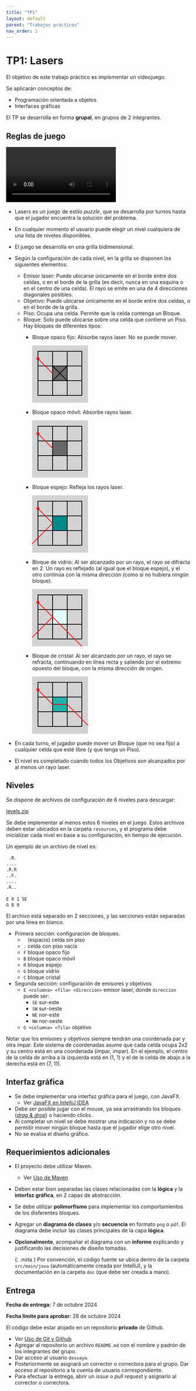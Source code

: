 ```yaml
---
title: "TP1"
layout: default
parent: "Trabajos prácticos"
nav_order: 1
---
```


# TP1: Lasers

El objetivo de este trabajo práctico es implementar un videojuego.

Se aplicarán conceptos de:

- Programación orientada a objetos
- Interfaces gráficas

El TP se desarrolla en forma **grupal**, en grupos de 2 integrantes.

## Reglas de juego

<video controls src="./lasers.webm" type="video/webm"></video>

* Lasers es un juego de estilo _puzzle_, que se desarrolla por turnos hasta que
  el jugador encuentra la solución del problema.
* En cualquier momento el usuario puede elegir un nivel cualquiera de una
  lista de niveles disponibles.
* El juego se desarrolla en una grilla bidimensional.
* Según la configuración de cada nivel, en la grilla se disponen los siguientes
  elementos:
    * Emisor laser: Puede ubicarse únicamente en el borde entre dos celdas, o
      en el borde de la grilla (es decir, nunca en una esquina o en el centro
      de una celda). El rayo se emite en una de 4 direcciones diagonales
      posibles.
    * Objetivo: Puede ubicarse únicamente en el borde entre dos celdas, o
      en el borde de la grilla.
    * Piso: Ocupa una celda. Permite que la celda contenga un Bloque.
    * Bloque: Solo puede ubicarse sobre una celda que contiene un Piso.
      Hay bloques de diferentes tipos:
        * Bloque opaco fijo: Absorbe rayos laser. No se puede mover.

          ![F](F.png)

        * Bloque opaco móvil: Absorbe rayos laser.

          ![B](B.png)

        * Bloque espejo: Refleja los rayos laser.

          ![R](R.png)

        * Bloque de vidrio: Al ser alcanzado por un rayo, el rayo se difracta
          en 2. Un rayo es reflejado (al igual que el bloque espejo), y el otro
          continúa con la misma dirección (como si no hubiera ningún bloque).

          ![G](G.png)

        * Bloque de cristal: Al ser alcanzado por un rayo, el rayo se refracta,
          continuando en línea recta y saliendo por el extremo opuesto del
          bloque, con la misma dirección de origen.

          ![C](C.png)

* En cada turno, el jugador puede mover un Bloque (que no sea fijo) a cualquier
  celda que esté libre (y que tenga un Piso).
* El nivel es completado cuando todos los Objetivos son alcanzados por al menos
  un rayo laser.

## Niveles

Se dispone de archivos de configuración de 6 niveles para descargar:

<a href="./levels.zip" class="btn btn-default btn-lg">levels.zip</a>

Se debe implementar al menos estos 6 niveles en el juego. Estos archivos deben
estar ubicados en la carpeta `resources`, y el programa debe inicializar cada
nivel en base a su configuración, en tiempo de ejecución.

Un ejemplo de un archivo de nivel es:

```
 .R.
....
.R.R
..F.
....
.R..

E 0 1 SE
G 8 9
```

El archivo está separado en 2 secciones, y las secciones están separadas por
una línea en blanco.

* Primera sección: configuración de bloques.
    * <code class="language-plaintext highlighter-rouge">&nbsp;</code> (espacio) celda sin piso
    * `.` celda con piso vacía
    * `F` bloque opaco fijo
    * `B` bloque opaco móvil
    * `R` bloque espejo
    * `G` bloque vidrio
    * `C` bloque cristal
* Segunda sección: configuración de emisores y objetivos
    * `E <columna> <fila> <direccion>` emisor laser, donde `direccion` puede
      ser:
      * `SE` sur-este
      * `SW` sur-oeste
      * `NE` nor-este
      * `NW` nor-oeste
    * `G <columna> <fila>` objetivo

Notar que los emisores y objetivos siempre tendrán una coordenada par y otra impar.
Este sistema de coordenadas asume que cada celda ocupa 2x2 y su centro está en
una coordenada (impar, impar). En el ejemplo, el centro de la celda de arriba a
la izquierda está en (1, 1) y el de la celda de abajo a la derecha está en (7,
11).

## Interfaz gráfica

* Se debe implementar una interfaz gráfica para el juego, con JavaFX.
    - Ver [JavaFX en IntelliJ IDEA](/entorno/tutorial-javafx/)
* Debe ser posible jugar con el mouse, ya sea arrastrando los bloques
  ([_drag & drop_](https://openjfx.io/javadoc/22/javafx.graphics/javafx/scene/Node.html#setOnDragDetected(javafx.event.EventHandler)))
  o haciendo clicks.
* Al completar un nivel se debe mostrar una indicación y no se debe permitir
  mover ningún bloque hasta que el jugador elige otro nivel.
* No se evalúa el diseño gráfico.

## Requerimientos adicionales

* El proyecto debe utilizar Maven.
    - Ver [Uso de Maven](/entorno/maven/)

* Deben estar bien separadas las clases relacionadas con la **lógica** y la
  **interfaz gráfica**, en 2 capas de abstracción.

* Se debe utilizar **polimorfismo** para implementar los comportamientos de los
  disferentes bloques.

* Agregar un **diagrama de clases** y/o **secuencia** en formato `png` o `pdf`.
  El diagrama debe incluir las clases principales de la capa **lógica**.

* **Opcionalmente**, acompañar el diagrama con un **informe** explicando y
  justificando las decisiones de diseño tomadas.

    {: .nota }
    Por convención, el código fuente se ubica dentro de la carpeta `src/main/java`
    (automáticamente creada por IntelliJ), y la documentación en la carpeta `doc`
    (que debe ser creada a mano).

## Entrega

**Fecha de entrega:** 7 de octubre 2024

**Fecha límite para aprobar:** 28 de octubre 2024

El código debe estar alojado en un repositorio **privado** de Github.
* Ver [Uso de Git y Github](/entorno/git-y-github/)
* Agregar al repositorio un archivo `README.md` con el nombre y padrón de los integrantes del grupo.
* Dar acceso al usuario `dessaya`.
* Posteriormente se asignará un corrector o correctora para el grupo. Dar
  acceso al repositorio a la cuenta de usuario correspondiente.
* Para efectuar la entrega, abrir un _issue_ o _pull request_ y asignarlo al corrector o correctora.
